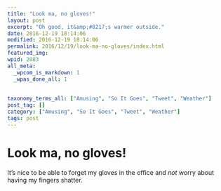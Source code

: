 ```yaml
---
title: "Look ma, no gloves!"
layout: post
excerpt: "Oh good, it&amp;#8217;s warmer outside."
date: 2016-12-19 18:14:06
modified: 2016-12-19 18:14:06
permalink: 2016/12/19/look-ma-no-gloves/index.html
featured_img: 
wpid: 2083
all_meta: 
  _wpcom_is_markdown: 1
  _wpas_done_all: 1
  
  
taxonomy_terms_all: ["Amusing", "So It Goes", "Tweet", "Weather"]
post_tag: []
category: ["Amusing", "So It Goes", "Tweet", "Weather"]
tags: post
---
```


# Look ma, no gloves!

It’s nice to be able to forget my gloves in the office and *not* worry about having my fingers shatter.